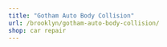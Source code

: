 ```yaml
---
title: "Gotham Auto Body Collision"
url: /brooklyn/gotham-auto-body-collision/
shop: car repair
---
```

